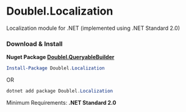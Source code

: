 # Doublel.Localization
Localization module for .NET (implemented using .NET Standard 2.0)
### Download & Install

**Nuget Package [Doublel.QueryableBuilder](https://www.nuget.org/packages/Doublel.QueryableBuilder/)**

```powershell
Install-Package Doublel.Localization
```
OR
```powershell
dotnet add package Doublel.Localization
```
Minimum Requirements: **.NET Standard 2.0**
